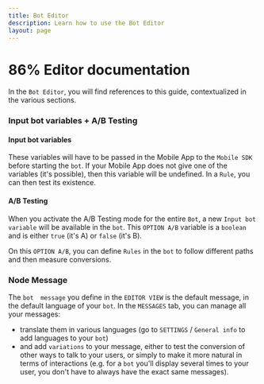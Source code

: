 ```yaml
---
title: Bot Editor
description: Learn how to use the Bot Editor
layout: page
---
```


# 86% Editor documentation

In the `Bot Editor`, you will find references to this guide, contextualized in the various sections.

### Input bot variables + A/B Testing

#### Input bot variables
These variables will have to be passed in the Mobile App to the `Mobile SDK` before starting the `bot`.
If your Mobile App does not give one of the variables (it's possible), then this variable will be undefined. In a `Rule`, you can then test its existence.

#### A/B Testing
When you activate the A/B Testing mode for the entire `Bot`, a new `Input bot variable` will be available in the `bot`.
This `OPTION A/B` variable is a `boolean` and is either `true` (it's A) or `false` (it's B).

On this `OPTION A/B`, you can define `Rules` in the `bot` to follow different paths and then measure conversions.

### Node Message

The `bot  message` you define in the `EDITOR VIEW` is the default message, in the default language of your `bot`.
In the `MESSAGES` tab, you can manage all your messages:
* translate them in various languages (go to `SETTINGS` / `General info` to add languages to your `bot`)
* and add `variations` to your message, either to test the conversion of other ways to talk to your users, or simply to make it more natural in terms of interactions (e.g. for a `bot` you'll display several times to your user, you don't have to always have the exact same messages).
